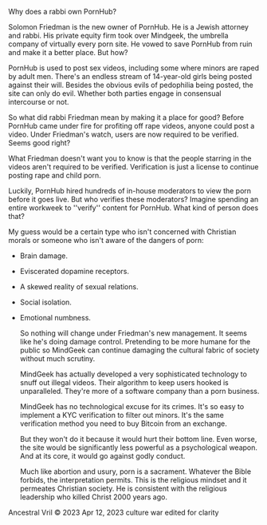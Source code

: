 Why does a rabbi own PornHub?

  Solomon Friedman is the new owner of PornHub.
He is a Jewish attorney and rabbi. His private equity firm took over Mindgeek, the umbrella company of virtually every porn site.
He vowed to save PornHub from ruin and make it a better place.
But how?

  PornHub is used to post sex videos, including some where minors are raped by adult men.
There's an endless stream of 14-year-old girls being posted against their will.
Besides the obvious evils of pedophilia being posted, the site can only do evil.
Whether both parties engage in consensual intercourse or not.

  So what did rabbi Friedman mean by making it a place for good?
Before PornHub came under fire for profiting off rape videos, anyone could post a video.
Under Friedman's watch, users are now required to be verified.
Seems good right?

  What Friedman doesn't want you to know is that the people starring in the videos aren't required to be verified.
Verification is just a license to continue posting rape and child porn.

  Luckily, PornHub hired hundreds of in-house moderators to view the porn before it goes live.
But who verifies these moderators?
Imagine spending an entire workweek to ''verify'' content for PornHub.
What kind of person does that?

My guess would be a certain type who isn't concerned with Christian morals or someone who isn't aware of the dangers of porn:

* Brain damage.
* Eviscerated dopamine receptors.
* A skewed reality of sexual relations.
* Social isolation.
* Emotional numbness.

  So nothing will change under Friedman's new management.
It seems like he's doing damage control.
Pretending to be more humane for the public so MindGeek can continue damaging the cultural fabric of society without much scrutiny.

  MindGeek has actually developed a very sophisticated technology to snuff out illegal videos.
Their algorithm to keep users hooked is unparalleled.
They're more of a software company than a porn business.

  MindGeek has no technological excuse for its crimes.
It's so easy to implement a KYC verification to filter out minors.
It's the same verification method you need to buy Bitcoin from an exchange.

  But they won't do it because it would hurt their bottom line.
Even worse, the site would be significantly less powerful as a psychological weapon.
And at its core, it would go against godly conduct.

  Much like abortion and usury, porn is a sacrament.
Whatever the Bible forbids, the interpretation permits.
This is the religious mindset and it permeates Christian society.
He is consistent with the religious leadership who killed Christ 2000 years ago.


Ancestral Vril © 2023
Apr 12, 2023
culture war
edited for clarity
